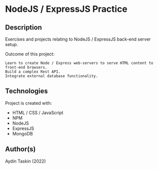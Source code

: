 # NodeJS / ExpressJS Practice

## Description

Exercises and projects relating to NodeJS / ExpressJS back-end server setup. 

Outcome of this project:

    Learn to create Node / Express web-servers to serve HTML content to front-end browsers.
    Build a complex Rest API.
    Integrate external database functionality.

## Technologies
Project is created with:
* HTML / CSS / JavaScript
* NPM
* NodeJS
* ExpressJS
* MongoDB

## Author(s)

Aydin Taskin (2022)
